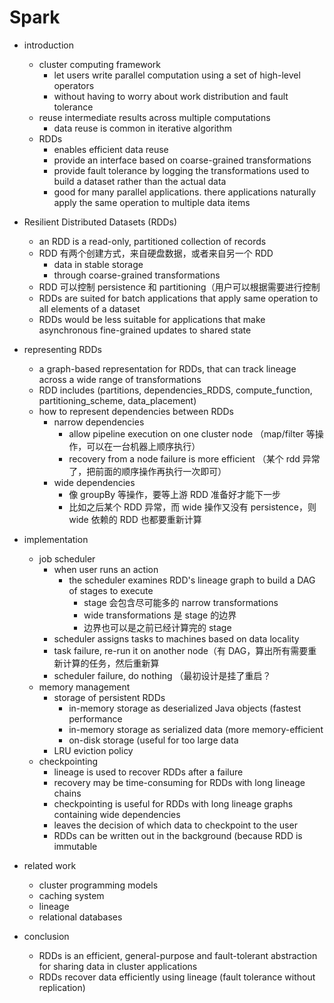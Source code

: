 # Spark

- introduction
    - cluster computing framework
        - let users write parallel computation using a set of high-level operators
        - without having to worry about work distribution and fault tolerance
    - reuse intermediate results across multiple computations
        - data reuse is common in iterative algorithm
    - RDDs
        - enables efficient data reuse
        - provide an interface based on coarse-grained transformations
        - provide fault tolerance by logging the transformations used to build a dataset rather than the actual data
        - good for many parallel applications. there applications naturally apply the same operation to multiple data items

- Resilient Distributed Datasets (RDDs)
    - an RDD is a read-only, partitioned collection of records
    - RDD 有两个创建方式，来自硬盘数据，或者来自另一个 RDD
        - data in stable storage
        - through coarse-grained transformations
    - RDD 可以控制 persistence 和 partitioning（用户可以根据需要进行控制
    - RDDs are suited for batch applications that apply same operation to all elements of a dataset
    - RDDs would be less suitable for applications that make asynchronous fine-grained updates to shared state

- representing RDDs
    - a graph-based representation for RDDs, that can track lineage across a wide range of transformations
    - RDD includes (partitions, dependencies_RDDS, compute_function, partitioning_scheme, data_placement)
    - how to represent dependencies between RDDs
        - narrow dependencies
            - allow pipeline execution on one cluster node （map/filter 等操作，可以在一台机器上顺序执行）
            - recovery from a node failure is more efficient （某个 rdd 异常了，把前面的顺序操作再执行一次即可）
        - wide dependencies
            - 像 groupBy 等操作，要等上游 RDD 准备好才能下一步
            - 比如之后某个 RDD 异常，而 wide 操作又没有 persistence，则 wide 依赖的 RDD 也都要重新计算

- implementation
    - job scheduler
        - when user runs an action
            - the scheduler examines RDD's lineage graph to build a DAG of stages to execute
                - stage 会包含尽可能多的 narrow transformations
                - wide transformations 是 stage 的边界
                - 边界也可以是之前已经计算完的 stage
        - scheduler assigns tasks to machines based on data locality
        - task failure, re-run it on another node（有 DAG，算出所有需要重新计算的任务，然后重新算
        - scheduler failure, do nothing （最初设计是挂了重启？
    - memory management
        - storage of persistent RDDs
            - in-memory storage as deserialized Java objects (fastest performance
            - in-memory storage as serialized data (more memory-efficient
            - on-disk storage (useful for too large data
        - LRU eviction policy
    - checkpointing
        - lineage is used to recover RDDs after a failure
        - recovery may be time-consuming for RDDs with long lineage chains
        - checkpointing is useful for RDDs with long lineage graphs containing wide dependencies
        - leaves the decision of which data to checkpoint to the user
        - RDDs can be written out in the background (because RDD is immutable

- related work
    - cluster programming models
    - caching system
    - lineage
    - relational databases
- conclusion
    - RDDs is an efficient, general-purpose and fault-tolerant abstraction for sharing data in cluster applications
    - RDDs recover data efficiently using lineage (fault tolerance without replication)
